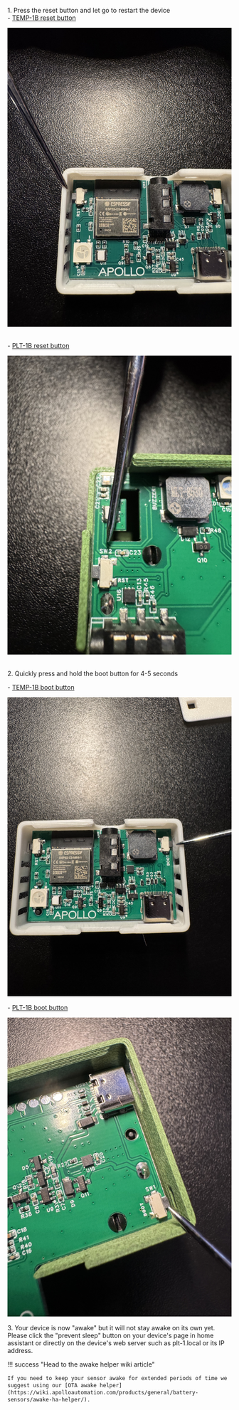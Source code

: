 1\. Press the reset button and let go to restart the device<br>\- <a href="https://wiki.apolloautomation.com/products/temp1b/troubleshooting/temp1b-boot-mode" target="_blank" rel="noreferrer nofollow noopener">TEMP-1B reset button</a>

![](../../temp1/troubleshooting/assets/temp-1-reset-button-lid-off.jpg)

<br>\- <a href="https://wiki.apolloautomation.com/products/plt1b/troubleshooting/plt1b-boot-mode/" target="_blank" rel="noreferrer nofollow noopener">PLT-1B reset button</a>

![](../../../assets/plt-boot-mode-pic-6-1.jpg)

<br>2\. Quickly press and hold the boot button for 4-5 seconds

\- <a href="https://wiki.apolloautomation.com/products/temp1b/troubleshooting/temp1b-boot-mode" target="_blank" rel="noopener">TEMP-1B boot button</a>

![](../../../homey/products/temp1/troubleshooting/assets/temp-1b-boot-button-lid-off.jpg)

\- <a href="https://wiki.apolloautomation.com/products/plt1b/troubleshooting/plt1b-boot-mode/" target="_blank" rel="noreferrer nofollow noopener">PLT-1B boot button</a>

![](../../../assets/plt-boot-mode-pic-2.jpg)

3\. Your device is now "awake" but it will not stay awake on its own yet. Please click the "prevent sleep" button on your device's page in home assistant or directly on the device's web server such as plt-1.local or its IP address.

!!! success "Head to the awake helper wiki article"

    If you need to keep your sensor awake for extended periods of time we suggest using our [OTA awake helper](https://wiki.apolloautomation.com/products/general/battery-sensors/awake-ha-helper/).